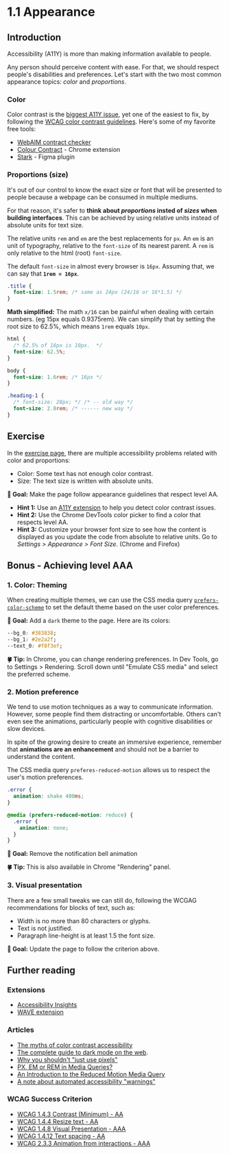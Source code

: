 # 1.1 Appearance

## Introduction

Accessibility (A11Y) is more than making information available to people.

Any person should perceive content with ease. For that, we should respect people's disabilities and preferences.
Let's start with the two most common appearance topics: _color_ and _proportions_.

### Color

Color contrast is the [biggest A11Y issue](https://webaim.org/projects/million/#wcag), yet one of the easiest to fix, by following the [WCAG color contrast guidelines](https://webaim.org/articles/contrast/). Here's some of my favorite free tools:

- [WebAIM contract checker](https://webaim.org/resources/contrastchecker/)
- [Colour Contract](https://colourcontrast.cc/) - Chrome extension
- [Stark](https://www.getstark.co/) - Figma plugin

### Proportions (size)

It's out of our control to know the exact size or font that will be presented to people because a webpage can be consumed in multiple mediums.

For that reason, it's safer to **think about _proportions_ insted of _sizes_ when building interfaces**. This can be achieved by using relative units instead of absolute units for text size.

The relative units `rem` and `em` are the best replacements for `px`. An `em` is an unit of typography, relative to the `font-size` of its nearest parent. A `rem` is only relative to the html (root) `font-size`.

The default `font-size` in almost every browser is `16px`. Assuming that, we can say that **`1rem = 16px`**.

```css
.title {
  font-size: 1.5rem; /* same as 24px (24/16 or 16*1.5) */
}
```

**Math simplified:** The math `x/16` can be painful when dealing with certain numbers. (eg 15px equals 0.9375rem). We can simplify that by setting the root size to 62.5%, which means `1rem` equals `10px`.

```css
html {
  /* 62.5% of 16px is 10px.  */
  font-size: 62.5%;
}

body {
  font-size: 1.6rem; /* 16px */
}

.heading-1 {
  /* font-size: 28px; */ /* -- old way */
  font-size: 2.8rem; /* ------ new way */
}
```

## Exercise

In the [exercise page](../exercises/1.1.html), there are multiple accessibility problems related with color and proportions:

- Color: Some text has not enough color contrast.
- Size: The text size is written with absolute units.

**🎯 Goal:** Make the page follow appearance guidelines that respect level AA.

- **Hint 1:** Use an [A11Y extension](#extensions) to help you detect color contrast issues.
- **Hint 2:** Use the Chrome DevTools color picker to find a color that respects level AA.
- **Hint 3:** Customize your browser font size to see how the content is displayed as you update the code from absolute to relative units. Go to _Settings > Appearance > Font Size_. (Chrome and Firefox)

## Bonus - Achieving level AAA

### 1. Color: Theming

When creating multiple themes, we can use the CSS media query [`prefers-color-scheme`](https://developer.mozilla.org/en-US/docs/Web/CSS/@media/prefers-color-scheme) to set the default theme based on the user color preferences.

**🎯 Goal:** Add a `dark` theme to the page. Here are its colors:

```css
--bg_0: #383838;
--bg_1: #2e2a2f;
--text_0: #f8f3ef;
```

**🍀 Tip:** In Chrome, you can change rendering preferences. In Dev Tools, go to Settings > Rendering. Scroll down until "Emulate CSS media" and select the preferred scheme.

### 2. Motion preference

We tend to use motion techniques as a way to communicate information. However, some people find them distracting or uncomfortable. Others can't even see the animations, particularly people with cognitive disabilities or slow devices.

In spite of the growing desire to create an immersive experience, remember that **animations are an enhancement** and should not be a barrier to understand the content.

The CSS media query `preferes-reduced-motion` allows us to respect the user's motion preferences.

```css
.error {
  animation: shake 400ms;
}

@media (prefers-reduced-motion: reduce) {
  .error {
    animation: none;
  }
}
```

**🎯 Goal:** Remove the notification bell animation

**🍀 Tip:** This is also available in Chrome "Rendering" panel.

### 3. Visual presentation

There are a few small tweaks we can still do, following the WCGAG recommendations for blocks of text, such as:

- Width is no more than 80 characters or glyphs.
- Text is not justified.
- Paragraph line-height is at least 1.5 the font size.

**🎯 Goal:** Update the page to follow the criterion above.

## Further reading

### Extensions

- [Accessibility Insights](https://accessibilityinsights.io/)
- [WAVE extension](https://wave.webaim.org/extension/)

### Articles

- [The myths of color contrast accessibility](https://uxmovement.com/buttons/the-myths-of-color-contrast-accessibility/)
- [The complete guide to dark mode on the web](https://css-tricks.com/a-complete-guide-to-dark-mode-on-the-web/).
- [Why you shouldn't "just use pixels"](https://engageinteractive.co.uk/blog/em-vs-rem-vs-px)
- [PX, EM or REM in Media Queries?](https://zellwk.com/blog/media-query-units/)
- [An Introduction to the Reduced Motion Media Query](https://css-tricks.com/introduction-reduced-motion-media-query/)
- [A note about automated accessibility "warnings"](https://www.scottohara.me/blog/2019/03/26/a-warning-about-warnings.html)

### WCAG Success Criterion

- [WCAG 1.4.3 Contrast (Minimum) - AA](https://www.w3.org/TR/WCAG21/#contrast-minimum)
- [WCAG 1.4.4 Resize text - AA](https://www.w3.org/TR/WCAG21/#resize-text)
- [WCAG 1.4.8 Visual Presentation - AAA](https://www.w3.org/TR/WCAG21/#visual-presentation)
- [WCAG 1.4.12 Text spacing - AA](https://www.w3.org/TR/WCAG21/#text-spacing)
- [WCAG 2.3.3 Animation from interactions - AAA](https://www.w3.org/TR/WCAG21/#animation-from-interactions)
